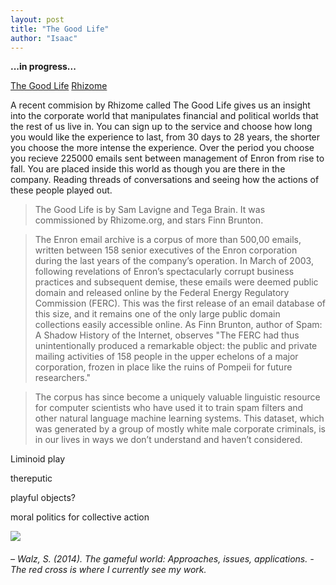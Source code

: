 ```yaml
---
layout: post
title: "The Good Life"
author: "Isaac"
---
```


**...in progress...**

[The Good Life](https://enron.email/)
[Rhizome](http://rhizome.org/editorial/2017/sep/06/the-good-life/)

A recent commision by Rhizome called The Good Life gives us an insight into the corporate world that manipulates financial and political worlds that the rest of us live in. You can sign up to the service and choose how long you would like the experience to last, from 30 days to 28 years, the shorter you choose the more intense the experience. Over the period you choose you recieve 225000 emails sent between management of Enron from rise to fall. You are placed inside this world as though you are there in the company. Reading threads of conversations and seeing how the actions of these people played out. 

> The Good Life is by Sam Lavigne and Tega Brain. It was commissioned by Rhizome.org, and stars Finn Brunton.

>The Enron email archive is a corpus of more than 500,00 emails, written between 158 senior executives of the Enron corporation during the last years of the company’s operation. In March of 2003, following revelations of Enron’s spectacularly corrupt business practices and subsequent demise, these emails were deemed public domain and released online by the Federal Energy Regulatory Commission (FERC). This was the first release of an email database of this size, and it remains one of the only large public domain collections easily accessible online. As Finn Brunton, author of Spam: A Shadow History of the Internet, observes "The FERC had thus unintentionally produced a remarkable object: the public and private mailing activities of 158 people in the upper echelons of a major corporation, frozen in place like the ruins of Pompeii for future researchers."

>The corpus has since become a uniquely valuable linguistic resource for computer scientists who have used it to train spam filters and other natural language machine learning systems. This dataset, which was generated by a group of mostly white male corporate criminals, is in our lives in ways we don’t understand and haven’t considered.


Liminoid play 

thereputic

playful objects?

moral politics for collective action

![](https://isaac-art.github.io/approachestoplay/images/agamefulworld.png)
###### – Walz, S. (2014). The gameful world: Approaches, issues, applications. - The red cross is where I currently see my work.

